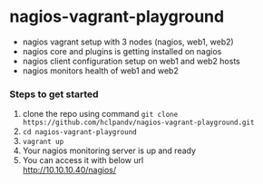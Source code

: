 # nagios-vagrant-playground

* nagios vagrant setup with 3 nodes (nagios, web1, web2)
* nagios core and plugins is getting installed on nagios
* nagios client configuration setup on web1 and web2 hosts
* nagios monitors health of web1 and web2

### Steps to get started  

1. clone the repo using command `git clone https://github.com/hclpandv/nagios-vagrant-playground.git`
2. `cd nagios-vagrant-playground` 
3. `vagrant up`
4. Your nagios monitoring server is up and ready
5. You can access it with below url  
   http://10.10.10.40/nagios/
